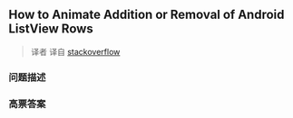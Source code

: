 ## How to Animate Addition or Removal of Android ListView Rows

> 译者 译自 [stackoverflow](http://stackoverflow.com/questions/3928193/how-to-animate-addition-or-removal-of-android-listview-rows) 

### 问题描述 

### 高票答案 

